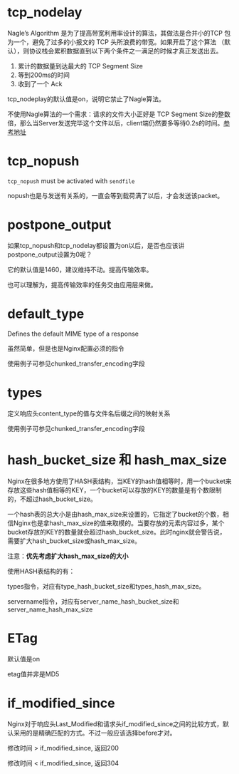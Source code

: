 # tcp\_nodelay

Nagle’s Algorithm 是为了提高带宽利用率设计的算法，其做法是合并小的TCP 包为一个，避免了过多的小报文的 TCP 头所浪费的带宽。如果开启了这个算法 （默认），则协议栈会累积数据直到以下两个条件之一满足的时候才真正发送出去。

1. 累计的数据量到达最大的 TCP Segment Size
2. 等到200ms的时间
3. 收到了一个 Ack

tcp\_nodeplay的默认值是on，说明它禁止了Nagle算法。

不使用Nagle算法的一个需求：请求的文件大小正好是 TCP Segment Size的整数倍，那么当Server发送完毕这个文件以后，client端仍然要多等待0.2s的时间。[参考地址](https://t37.net/nginx-optimization-understanding-sendfile-tcp_nodelay-and-tcp_nopush.html)

# tcp\_nopush

`tcp_nopush` must be activated with `sendfile`

nopush也是与发送有关系的，一直会等到载荷满了以后，才会发送该packet。

# postpone\_output

如果tcp\_nopush和tcp\_nodelay都设置为on以后，是否也应该讲postpone\_output设置为0呢？

它的默认值是1460，建议维持不动。提高传输效率。

也可以理解为，提高传输效率的任务交由应用层来做。

# default\_type

Defines the default MIME type of a response

虽然简单，但是也是Nginx配置必须的指令

使用例子可参见chunked\_transfer\_encoding字段

# types

定义响应头content\_type的值与文件名后缀之间的映射关系

使用例子可参见chunked\_transfer\_encoding字段

# hash\_bucket\_size 和 hash\_max\_size

Nginx在很多地方使用了HASH表结构，当KEY的hash值相等时，用一个bucket来存放这些hash值相等的KEY，一个bucket可以存放的KEY的数量是有个数限制的，不超过hash\_bucket\_size。

一个hash表的总大小是由hash\_max\_size来设置的，它指定了bucket的个数，相信Nginx也是拿hash\_max\_size的值来取模的。当要存放的元素内容过多，某个bucket存放的KEY的数量就会超过hash\_bucket\_size。此时nginx就会警告说，需要扩大hash\_bucket\_size或hash\_max\_size。

注意：**优先考虑扩大hash\_max\_size的大小**

使用HASH表结构的有：

types指令，对应有type\_hash\_bucket\_size和types\_hash\_max\_size。

servername指令，对应有server\_name\_hash\_bucket\_size和server\_name\_hash\_max\_size

# ETag

默认值是on

etag值并非是MD5

# **if\_modified\_since**

Nginx对于响应头Last\_Modified和请求头if\_modified\_since之间的比较方式，默认采用的是精确匹配的方式。不过一般应该选择before才对。

修改时间 &gt; if\_modified\_since, 返回200

修改时间 &lt; if\_modified\_since, 返回304

# 

# 

